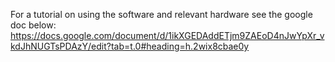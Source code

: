 For a tutorial on using the software and relevant hardware see the google doc below:
https://docs.google.com/document/d/1ikXGEDAddETjm9ZAEoD4nJwYpXr_vkdJhNUGTsPDAzY/edit?tab=t.0#heading=h.2wix8cbae0y
